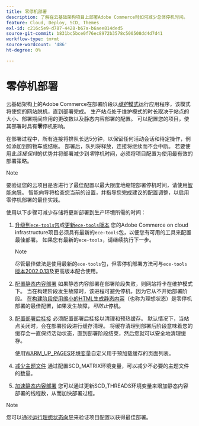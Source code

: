 ```yaml
---
title: 零停机部署
description: 了解在云基础架构项目上部署Adobe Commerce时如何减少总体停机时间。
feature: Cloud, Deploy, SCD, Themes
exl-id: c216c5e9-d787-4428-b67a-b6aee814ded5
source-git-commit: b831bc5bce0f76ec8972b3578c500508dd4d7d41
workflow-type: tm+mt
source-wordcount: '486'
ht-degree: 0%

---
```


# 零停机部署

云基础架构上的Adobe Commerce在部署阶段以&#x200B;[_维护_&#x200B;模式](https://experienceleague.adobe.com/docs/commerce-operations/configuration-guide/setup/application-modes.html?lang=zh-Hans#production-mode)运行应用程序，该模式将使您的网站脱机，直到部署完成。 生产站点处于维护模式的时长取决于站点的大小、部署期间应用的更改数以及静态内容部署的配置。 可以配置您的项目，使其部署时具有&#x200B;**零**&#x200B;停机影响。

在部署过程中，所有连接将排队长达5分钟，以保留任何活动会话和待定操作，例如添加到购物车或结帐。 部署后，队列将释放，连接将继续而不会中断。 若要使用此&#x200B;_连接保持_&#x200B;的优势并将部署减少到&#x200B;_零_&#x200B;停机时间，必须将项目配置为使用最有效的部署策略。

>[!NOTE]
>
>要验证您的云项目是否进行了最佳配置以最大限度地缩短部署停机时间，请使用[智能向导](smart-wizards.md)。 智能向导将检查您当前的设置，并指导您完成建议的配置调整，以启用零停机部署的最佳实践。

使用以下步骤可减少存储将更新部署到生产环境所需的时间：

1. [升级到`ece-tools`包](../dev-tools/install-package.md)或[更新`ece-tools`版本](../dev-tools/update-package.md)
您的Adobe Commerce on cloud infrastructure项目必须具有最新的`ece-tools`包，以便您有可用的工具来配置最佳部署。 如果您有最新的`ece-tools`，请继续执行下一步。

   >[!NOTE]
   >
   >尽管最佳做法是使用最新的`ece-tools`包，但零停机部署方法可与`ece-tools` [版本2002.0.13](../release-notes/cloud-release-archive.md#v2002013)及更高版本配合使用。

1. [配置静态内容部署](static-content.md)
如果静态内容部署在部署阶段失败，则网站将卡在维护模式下。 当在构建阶段发生故障时，该进程可避免停机，因为它从不开始部署阶段。 [在构建阶段使用缩小的HTML生成静态内容](static-content.md#setting-the-scd-on-build)（也称为理想状态）是零停机部署的最佳配置，如果发生故障，_可防止_&#x200B;停机。

1. [配置部署后挂接](../application/hooks-property.md)
必须配置部署后挂接以清理和预热缓存。 默认情况下，当站点关闭时，会在部署阶段进行缓存清理。 将缓存清理到部署后阶段意味着您的缓存会一直保持活动状态，直到部署阶段结束，然后您就可以安全地清理缓存。

   使用[WARM_UP_PAGES环境变量](../environment/variables-post-deploy.md#warmuppages)自定义用于预加载缓存的页面列表。

1. [减少主题文件](../environment/variables-deploy.md#scdmatrix)
通过配置SCD\_MATRIX环境变量，可以减少不必要的主题文件的数量。

1. [加速静态内容部署](../environment/variables-deploy.md#scdthreads)
您可以通过更新SCD\_THREADS环境变量来增加静态内容部署的线程数，从而加快部署过程。

>[!NOTE]
>
>您可以通过[运行理想状态向导](smart-wizards.md#verifying-an-ideal-configuration)来验证项目配置以获得最佳部署。
